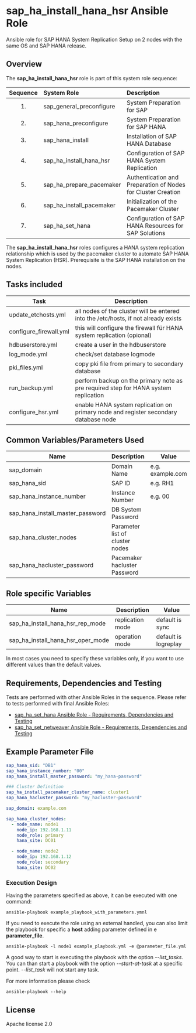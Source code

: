 # sap_ha_install_hana_hsr Ansible Role

Ansible role for SAP HANA System Replication Setup on 2 nodes with the same OS and SAP HANA release.

## Overview

The **sap_ha_install_hana_hsr** role is part of this system role sequence:

| Sequence | System Role              | Description                                                  |
| :------: | :----------------------- | :----------------------------------------------------------- |
|    1.    | sap_general_preconfigure | System Preparation for SAP                                   |
|    2.    | sap_hana_preconfigure    | System Preparation for SAP HANA                              |
|    3.    | sap_hana_install         | Installation of SAP HANA Database                            |
|    4.    | sap_ha_install_hana_hsr  | Configuration of SAP HANA System Replication                 |
|    5.    | sap_ha_prepare_pacemaker | Authentication and Preparation of Nodes for Cluster Creation |
|    6.    | sap_ha_install_pacemaker | Initialization of the Pacemaker Cluster                      |
|    7.    | sap_ha_set_hana          | Configuration of SAP HANA Resources for SAP Solutions        |

The **sap_ha_install_hana_hsr** roles configures a HANA system replication relationship which is used by the pacemaker cluster to automate SAP HANA System Replication (HSR). Prerequisite is the SAP HANA installation on the nodes.

## Tasks included

| Task                   | Description                                                                         |
| ---------------------- | ----------------------------------------------------------------------------------- |
| update_etchosts.yml    | all nodes of the cluster will be entered into the /etc/hosts, if not already exists |
| configure_firewall.yml | this will configure the firewall für HANA system replication (opional)              |
| hdbuserstore.yml       | create a user in the hdbuserstore                                                   |
| log_mode.yml           | check/set database logmode                                                          |
| pki_files.yml          | copy pki file from primary to secondary database                                    |
| run_backup.yml         | perform backup on the primary note as pre required step for HANA system replication |
| configure_hsr.yml      | enable HANA system replication on primary node and register secondary database node |

## Common Variables/Parameters Used

| Name                             | Description                     | Value            |
| -------------------------------- | ------------------------------- | ---------------- |
| sap_domain                       | Domain Name                     | e.g. example.com |
| sap_hana_sid                     | SAP ID                          | e.g. RH1         |
| sap_hana_instance_number         | Instance Number                 | e.g. 00          |
| sap_hana_install_master_password | DB System Password              |
| sap_hana_cluster_nodes           | Parameter list of cluster nodes |
| sap_hana_hacluster_password      | Pacemaker hacluster Password    |

## Role specific Variables

| Name                              | Description      | Value                |
| --------------------------------- | ---------------- | -------------------- |
| sap_ha_install_hana_hsr_rep_mode  | replication mode | default is sync      |
| sap_ha_install_hana_hsr_oper_mode | operation mode   | default is logreplay |

In most cases you need to specify these variables only, if you want to use different values than the default values.

## Requirements, Dependencies and Testing

Tests are performed with other Ansible Roles in the sequence. Please refer to tests performed with final Ansible Roles:
- [sap_ha_set_hana Ansible Role - Requirements, Dependencies and Testing](../sap_ha_set_hana/README.md#requirements-dependencies-and-testing)
- [sap_ha_set_netweaver Ansible Role - Requirements, Dependencies and Testing](../sap_ha_set_netweaver/README.md#requirements-dependencies-and-testing)

## Example Parameter File

```yaml
sap_hana_sid: "DB1"
sap_hana_instance_number: "00"
sap_hana_install_master_password: "my_hana-password"

### Cluster Definition
sap_ha_install_pacemaker_cluster_name: cluster1
sap_hana_hacluster_password: "my_hacluster-password"

sap_domain: example.com

sap_hana_cluster_nodes:
  - node_name: node1
    node_ip: 192.168.1.11
    node_role: primary
    hana_site: DC01

  - node_name: node2
    node_ip: 192.168.1.12
    node_role: secondary
    hana_site: DC02
```

### Execution Design

Having the parameters specified as above, it can be executed with one command:

```text
ansible-playbook example_playbook_with_parameters.ymnl
```

If you need to execute the role using an external handled, you can also limit the playbook for specific a **host** adding parameter defined in e **parameter_file**.

```text
ansible-playbook -l node1 example_playbook.yml -e @parameter_file.yml
```

A good way to start is executing the playbook with the option _--list_tasks_. You can than start a playbook with the option _--start-at-task_ at a specific point. _--list_task_ will not start any task.

For more information please check

```text
ansible-playbook --help
```

## License

Apache license 2.0
